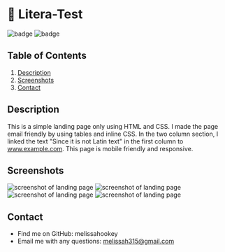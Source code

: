 # 📝 Litera-Test

 ![badge](https://img.shields.io/badge/license-MIT-brightgreen)
 ![badge](https://img.shields.io/github/languages/count/melissahookey/Litera-Test)

 ## Table of Contents
  1. [Description](#description) 
  2. [Screenshots](#screenshots)
  3. [Contact](#contact)

  ## Description
  This is a simple landing page only using HTML and CSS. I made the page email friendly by using tables and inline CSS. In the two column section, I linked the text "Since it is not Latin text" in the first column to www.example.com. This page is mobile friendly and responsive. 
  
  ## Screenshots
  ![screenshot of landing page](/assets/screenshots/1.png) 
  ![screenshot of landing page](/assets/screenshots/2.png)
  ![screenshot of landing page](/assets/screenshots/3.png)
  ![screenshot of landing page](/assets/screenshots/4.png)
  
  ## Contact
  * Find me on GitHub: melissahookey
  * Email me with any questions: melissah315@gmail.com